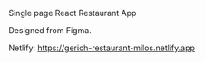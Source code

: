 Single page React Restaurant App

Designed from Figma.

Netlify: https://gerich-restaurant-milos.netlify.app
